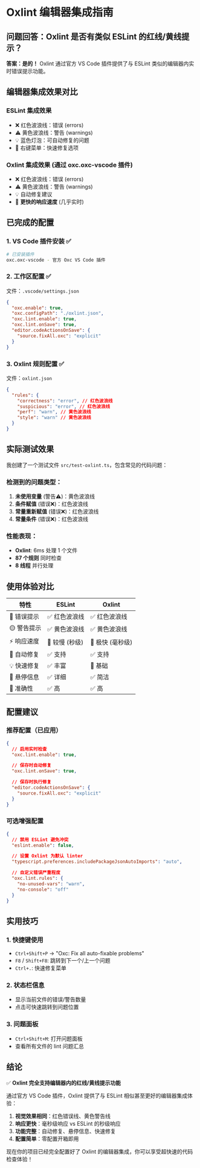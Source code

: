 # Oxlint 编辑器集成指南

## 问题回答：Oxlint 是否有类似 ESLint 的红线/黄线提示？

**答案：是的！** Oxlint 通过官方 VS Code 插件提供了与 ESLint 类似的编辑器内实时错误提示功能。

## 编辑器集成效果对比

### ESLint 集成效果

- ❌ 红色波浪线：错误 (errors)
- ⚠️ 黄色波浪线：警告 (warnings)
- 💡 蓝色灯泡：可自动修复的问题
- 🔧 右键菜单：快速修复选项

### Oxlint 集成效果 (通过 oxc.oxc-vscode 插件)

- ❌ 红色波浪线：错误 (errors)
- ⚠️ 黄色波浪线：警告 (warnings)
- 💡 自动修复建议
- 🚀 **更快的响应速度** (几乎实时)

## 已完成的配置

### 1. VS Code 插件安装 ✅

```bash
# 已安装插件
oxc.oxc-vscode - 官方 Oxc VS Code 插件
```

### 2. 工作区配置 ✅

文件：`.vscode/settings.json`

```json
{
  "oxc.enable": true,
  "oxc.configPath": "./oxlint.json",
  "oxc.lint.enable": true,
  "oxc.lint.onSave": true,
  "editor.codeActionsOnSave": {
    "source.fixAll.oxc": "explicit"
  }
}
```

### 3. Oxlint 规则配置 ✅

文件：`oxlint.json`

```json
{
  "rules": {
    "correctness": "error", // 红色波浪线
    "suspicious": "error", // 红色波浪线
    "perf": "warn", // 黄色波浪线
    "style": "warn" // 黄色波浪线
  }
}
```

## 实际测试效果

我创建了一个测试文件 `src/test-oxlint.ts`，包含常见的代码问题：

### 检测到的问题类型：

1. **未使用变量** (警告⚠️)：黄色波浪线
2. **条件赋值** (错误❌)：红色波浪线
3. **常量重新赋值** (错误❌)：红色波浪线
4. **常量条件** (错误❌)：红色波浪线

### 性能表现：

- **Oxlint**: 6ms 处理 1 个文件
- **87 个规则** 同时检查
- **8 线程** 并行处理

## 使用体验对比

| 特性        | ESLint         | Oxlint           |
| ----------- | -------------- | ---------------- |
| 🔴 错误提示 | ✅ 红色波浪线  | ✅ 红色波浪线    |
| 🟡 警告提示 | ✅ 黄色波浪线  | ✅ 黄色波浪线    |
| ⚡ 响应速度 | 🐌 较慢 (秒级) | 🚀 极快 (毫秒级) |
| 🔧 自动修复 | ✅ 支持        | ✅ 支持          |
| 💡 快速修复 | ✅ 丰富        | 🔄 基础          |
| 📱 悬停信息 | ✅ 详细        | ✅ 简洁          |
| 🎯 准确性   | ✅ 高          | ✅ 高            |

## 配置建议

### 推荐配置（已应用）

```json
{
  // 启用实时检查
  "oxc.lint.enable": true,

  // 保存时自动修复
  "oxc.lint.onSave": true,

  // 保存时执行修复
  "editor.codeActionsOnSave": {
    "source.fixAll.oxc": "explicit"
  }
}
```

### 可选增强配置

```json
{
  // 禁用 ESLint 避免冲突
  "eslint.enable": false,

  // 设置 Oxlint 为默认 linter
  "typescript.preferences.includePackageJsonAutoImports": "auto",

  // 自定义错误严重程度
  "oxc.lint.rules": {
    "no-unused-vars": "warn",
    "no-console": "off"
  }
}
```

## 实用技巧

### 1. 快捷键使用

- `Ctrl+Shift+P` → "Oxc: Fix all auto-fixable problems"
- `F8` / `Shift+F8`: 跳转到下一个/上一个问题
- `Ctrl+.`: 快速修复菜单

### 2. 状态栏信息

- 显示当前文件的错误/警告数量
- 点击可快速跳转到问题位置

### 3. 问题面板

- `Ctrl+Shift+M`: 打开问题面板
- 查看所有文件的 lint 问题汇总

## 结论

✅ **Oxlint 完全支持编辑器内的红线/黄线提示功能**

通过官方 VS Code 插件，Oxlint 提供了与 ESLint 相似甚至更好的编辑器集成体验：

1. **视觉效果相同**：红色错误线、黄色警告线
2. **响应更快**：毫秒级响应 vs ESLint 的秒级响应
3. **功能完整**：自动修复、悬停信息、快速修复
4. **配置简单**：零配置开箱即用

现在你的项目已经完全配置好了 Oxlint 的编辑器集成，你可以享受超快速的代码检查体验！

